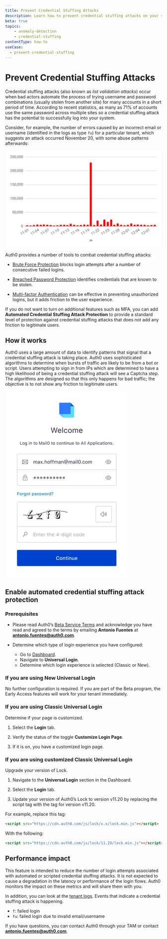 ```yaml
---
title: Prevent Credential Stuffing Attacks
description: Learn how to prevent credential stuffing attacks on your system. 
beta: true
topics:
    - anomaly-detection
    - credential-stuffing
contentType: how-to
useCase:
  - prevent-credential-stuffing
---
```

# Prevent Credential Stuffing Attacks

Credential stuffing attacks (also known as *list validation attacks*) occur when bad actors automate the process of trying username and password combinations (usually stolen from another site) for many accounts in a short period of time.  According to recent statistics, as many as 71% of accounts use the same password across multiple sites so a credential stuffing attack has the potential to successfully log into your system.  

Consider, for example, the number of errors caused by an incorrect email or username (identified in the logs as type `fu`) for a particular tenant, which suggests an attack occurred November 20, with some abuse patterns afterwards:

![Credential Stuffing Attack Example](/media/articles/anomaly-detection/credential-stuffing-attack.png)

Auth0 provides a number of tools to combat credential stuffing attacks:  

* [Brute Force Protection](/anomaly-detection/guides/enable-disable-brute-force-protection) blocks login attempts after a number of consecutive failed logins. 

* [Breached Password Protection](/anomaly-detection/concepts/breached-passwords) identifies credentials that are known to be stolen.

* [Multi-factor Authentication](/mfa) can be effective in preventing unauthorized logins, but it adds friction to the user experience. 

If you do not want to turn on additional features such as MFA, you can add **Automated Credential Stuffing Attack Protection** to provide a standard level of protection against credential stuffing attacks that does not add any friction to legitimate users. 

## How it works

Auth0 uses a large amount of data to identify patterns that signal that a credential stuffing attack is taking place. Auth0 uses sophisticated algorithms to determine when bursts of traffic are likely to be from a bot or script. Users attempting to sign in from IPs which are determined to have a high likelihood of being a credential stuffing attack will see a Captcha step. The algorithms are designed so that this only happens for bad traffic; the objective is to not show any friction to legitimate users.

![Captcha Login Screen Example](/media/articles/anomaly-detection/captcha-login-screen.png)

## Enable automated credential stuffing attack protection

### Prerequisites

* Please read Auth0’s [Beta Service Terms](https://cdn.auth0.com/website/legal/terms/beta-service-terms-11-18-19.pdf) and acknowledge you have read and agreed to the terms by emailing **Antonio Fuentes** at **antonio.fuentes@auth0.com**.

* Determine which type of login experience you have configured: 

    - Go to [Dashboard](${manage_url}/#). 
    - Navigate to **Universal Login**. 
    - Determine which login experience is selected (Classic or New).
    
### If you are using New Universal Login

No further configuration is required. If you are part of the Beta program, the Early Access features will work for your tenant immediately.

### If you are using Classic Universal Login

Determine if your page is customized. 

1. Select the **Login** tab. 

2. Verify the status of the toggle **Customize Login Page**. 

3. If it is on, you have a customized login page. 

### If you are using customized Classic Universal Login

Upgrade your version of Lock.

1. Navigate to the **Universal Login** section in the Dashboard. 

2. Select the **Login** tab. 

3. Update your version of Auth0’s Lock to version v11.20 by replacing the script tag with the tag for version v11.20. 

For example, replace this tag:
```html
<script src="https://cdn.auth0.com/js/lock/x.x/lock.min.js"></script>
```

With the following:
```html
<script src="https://cdn.auth0.com/js/lock/11.20/lock.min.js"></script>
```

## Performance impact

This feature is intended to reduce the number of login attempts associated with automated or scripted credential stuffing attacks. It is not expected to cause a degradation in the latency or performance of the login flows. Auth0 monitors the impact on these metrics and will share them with you.  

In addition, you can look at the [tenant logs](/anomaly-detection/guides/use-tenant-data-for-anomaly-detection). Events that indicate a credential stuffing attack is happening.

- `f`: failed login
- `fu`: failed login due to invalid email/username

If you have questions, you can contact Auth0 through your TAM or contact **antonio.fuentes@auth0.com**.
